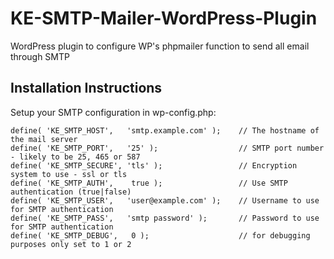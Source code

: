 # KE-SMTP-Mailer-WordPress-Plugin

WordPress plugin to configure WP's phpmailer function to send all email through SMTP

## Installation Instructions

Setup your SMTP configuration in wp-config.php:

```
define( 'KE_SMTP_HOST',   'smtp.example.com' );    // The hostname of the mail server
define( 'KE_SMTP_PORT',   '25' );                  // SMTP port number - likely to be 25, 465 or 587
define( 'KE_SMTP_SECURE', 'tls' );                 // Encryption system to use - ssl or tls
define( 'KE_SMTP_AUTH',    true );                 // Use SMTP authentication (true|false)
define( 'KE_SMTP_USER',   'user@example.com' );    // Username to use for SMTP authentication
define( 'KE_SMTP_PASS',   'smtp password' );       // Password to use for SMTP authentication
define( 'KE_SMTP_DEBUG',   0 );                    // for debugging purposes only set to 1 or 2
```
